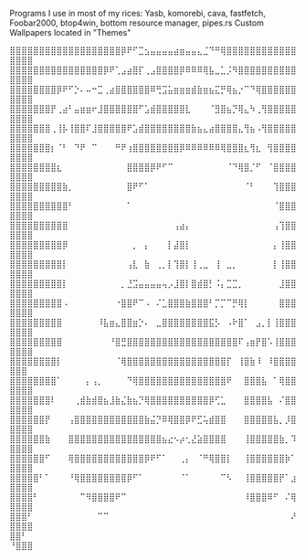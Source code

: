 Programs I use in most of my rices: Yasb, komorebi, cava, fastfetch, Foobar2000, btop4win, bottom resource manager, pipes.rs
Custom Wallpapers located in "Themes"

⣿⣿⣿⣿⣿⣿⣿⣿⣿⣿⣿⣿⣿⣿⣿⣿⣿⣿⣿⡿⠟⠋⣉⣢⣤⣤⣤⣤⣴⣶⣤⣤⣄⣈⠙⠛⢿⣿⣿⣿⣿⣿⣿⣿⣿⣿⣿⣿⣿⣿⣿⣿⣿
⣿⣿⣿⣿⣿⣿⣿⣿⣿⣿⣿⣿⣿⣿⣿⣿⡿⠟⢁⣠⣴⣿⡏⢀⣠⣿⣿⣿⣿⡿⠿⠿⠿⢿⣧⣀⣁⡨⠻⣿⣿⣿⣿⣿⣿⣿⣿⣿⣿⣿⣿⣿⣿
⣿⣿⣿⣿⣿⣿⣿⣿⡿⠟⠋⡑⠄⠤⠒⣉⢀⣴⣿⣿⣿⣿⣿⣿⠿⢛⣩⣥⣶⣶⣶⣾⣷⣶⣦⣍⡛⢿⣦⡐⠉⠙⢿⣿⣿⣿⣿⣿⣿⣿⣿⣿⣿
⣿⣿⣿⣿⣿⣿⣿⡟⢀⣴⠃⣤⣶⣶⠖⣸⣿⣿⣿⣿⣿⣿⠋⣡⣾⣿⣿⣿⣿⣿⣇⠀⠀⠀⠈⣻⣿⣦⡙⢿⣄⠳⢀⢻⣿⣿⣿⣿⣿⣿⣿⣿⣿
⣿⣿⣿⣿⣿⣿⣿⢀⢸⡧⢸⣿⣿⠏⣸⣿⣿⣿⣿⣿⠟⣡⣾⣿⣿⣿⣿⣿⣿⣿⣿⣷⣦⣄⣴⣿⣿⣿⣿⣄⢻⣦⠠⢻⣿⣿⣿⣿⣿⣿⣿⣿⣿
⣿⣿⣿⣿⣿⣿⣿⡆⠈⠃⠀⠙⠟⠀⠉⠀⠀⠀⠛⠟⢰⣿⣿⣿⣿⣿⣿⣿⣿⡿⠿⠿⠿⠿⠿⠿⢿⣿⣿⣿⣆⢻⣆⠀⢻⣿⣿⣿⣿⣿⣿⣿⣿
⣿⣿⣿⣿⣿⣿⣿⣿⣆⠀⠀⠀⠀⠀⠀⠀⠀⠀⠀⠀⣿⣿⣿⣿⡿⠟⠋⠉⠀⠀⠀⠀⠀⠀⠀⠀⠀⠈⠙⢿⣿⡈⠋⠀⠈⣿⣿⣿⣿⣿⣿⣿⣿
⣿⣿⣿⣿⣿⣿⣿⣿⣿⣷⡀⠀⠀⠀⠀⠀⠀⠀⠀⠀⣿⠟⠋⠁⠀⠀⠀⠀⠀⠀⠀⠀⠀⠀⠀⠀⠀⠀⠀⠀⠈⠃⠀⠀⠀⢹⣿⣿⣿⣿⣿⣿⣿
⣿⣿⣿⣿⣿⣿⣿⣿⣿⣿⠃⠀⠀⠀⠀⠀⠀⠀⠀⠀⠁⠀⠀⠀⠀⠀⠀⠀⠀⠀⠀⠀⠀⠀⠀⠀⠀⠀⠀⠀⠀⠀⠀⠀⠀⠈⣿⣿⣿⣿⣿⣿⣿
⣿⣿⣿⣿⣿⣿⣿⣿⣿⣿⠀⠀⠀⠀⠀⠀⠀⠀⠀⠀⠀⠀⠀⠀⠀⠀⠀⠀⢠⣴⡄⠀⠀⠀⠀⠀⠀⠀⠀⠀⠀⠀⠀⠀⠀⢠⢹⣿⣿⣿⣿⣿⣿
⣿⣿⣿⣿⣿⣿⣿⣿⣿⡿⠀⠀⠀⠀⠀⠀⠀⠀⠀⠀⠀⡀⠀⡄⠀⠀⠀⡇⣼⣿⡇⠀⠀⠀⠀⠀⠀⠀⠀⠀⠀⠀⠀⠀⠀⡄⢸⣿⣿⣿⣿⣿⣿
⣿⣿⣿⣿⣿⣿⣿⣿⣿⡇⠀⠀⠀⠀⠀⠀⠀⠀⠀⠀⢠⣇⠀⣷⠀⢀⡀⡇⢹⣿⡇⢸⢀⣀⠀⢸⠀⣀⡀⠀⠀⠀⠀⠀⠀⡇⢸⣿⣿⣿⣿⣿⣿
⣿⣿⣿⣿⣿⣿⣿⣿⣿⡇⠀⠀⠀⠀⠀⠀⠀⠀⠀⡀⣘⣩⣤⣤⣤⣤⢤⡠⣸⣿⡇⣿⣾⣿⡃⠨⡄⣉⣉⡀⠀⠀⠀⠀⠀⠀⣸⣿⣿⣿⣿⣿⣿
⣿⣿⣿⣿⣿⣿⣿⣿⣿⠠⠀⠀⠀⠀⠀⠀⠀⠀⠐⣿⣿⠟⠉⠠⠀⠌⣁⣿⣿⣿⣷⣿⣿⣿⠃⡉⡉⠉⡛⢿⡇⠀⠀⠀⠀⠀⣿⣿⣿⣿⣿⣿⣿
⣿⣿⣿⣿⣿⣿⣿⣿⣿⠀⠀⠀⠀⠀⠀⠸⣧⣶⣄⣿⣿⣶⡑⠄⠀⣀⣿⣿⣿⣿⣿⣿⣿⣿⣯⡣⠀⠠⠗⣿⠁⠀⣠⡀⡇⢸⣿⣿⣿⣿⣿⣿⣿
⣿⣿⣿⣿⣿⣿⣿⣿⣿⠀⠀⠀⠀⠀⠀⠀⠀⠘⣿⣛⣿⣿⣿⣿⣿⣿⣿⣿⣿⣿⣿⣿⣿⣿⣿⣿⣿⣿⣿⠏⢠⣶⡟⣿⠡⢸⣿⣿⣿⣿⣿⣿⣿
⣿⣿⣿⣿⣿⣿⣿⣿⡇⠀⠀⠀⠀⠀⠀⠀⠀⠀⠈⢿⣿⣿⣿⣿⣿⣿⣿⣿⣿⣿⣿⣿⣿⣿⣿⣿⣿⡏⠀⢸⣿⣷⠸⠀⠸⣿⣿⣿⣿⣿⣿⣿
⣿⣿⣿⣿⣿⣿⣿⣿⠁⠀⠀⠀⠀⡄⢠⡀⠀⠀⠀⠀⠙⢿⣿⣿⣿⣿⣿⣿⣿⣿⣿⣿⣿⣿⣿⣿⣿⠟⠀⠀⣿⣿⣿⣧⠀⠁⢿⣿⣿⣿⣿⣿⣿
⣿⣿⣿⣿⣿⣿⣿⠇⠀⠀⠀⢀⣾⣷⣾⣿⣦⣸⣷⣌⣷⣦⡙⢿⣿⣿⣿⣿⣿⣿⣿⣿⣿⣿⡿⢋⣁⠀⠀⠀⣿⣿⣿⣿⣧⠀⠌⣿⣿⣿⣿⣿⣿
⣿⣿⣿⣿⣿⣿⡟⠀⠀⠀⢠⣿⣿⣿⣿⣿⣿⣿⣿⣿⣿⣿⣿⣷⣬⡙⠿⢿⣿⣿⡿⠟⣋⢥⣾⣿⣿⠀⠀⠀⣿⣿⣿⣿⣿⣧⡀⡸⣿⣿⣿⣿⣿
⣿⣿⣿⣿⣿⣿⣷⠀⠀⠀⣿⣿⣿⣿⣿⣿⣿⣿⣿⣿⣿⣿⣿⣿⣿⣿⣦⣔⠢⡴⢂⣜⣵⣿⣿⣿⣿⠀⠀⠀⢸⣿⣿⣿⣿⣿⣷⡀⠹⣿⣿⣿⣿
⣿⣿⣿⣿⣿⣿⠋⠀⠀⠀⢿⣿⣿⣿⣿⣿⣿⣿⣿⣿⣿⣿⣿⡿⠟⠋⠁⠀⠀⢀⡄⠀⠈⠛⢿⣿⣿⡇⠀⠀⢸⣿⣿⣿⣿⣿⣿⡷⠁⣿⣿⣿⣿
⣿⣿⣿⣿⣿⠃⠁⠀⠀⠀⠘⢿⣿⣿⣿⣿⣿⣿⣿⣿⡿⠋⠁⠀⠀⠀⠀⠀⠀⠈⠁⠀⠀⠀⠀⠀⠉⠣⠀⠀⢸⣿⣿⣿⣿⣿⡟⠁⣰⣿⣿⣿⣿
⣿⣿⣿⣿⠃⠀⠀⠀⠀⠀⠀⠀⠉⠻⣿⣿⣿⣿⠟⠉⠀⠀⠀⠀⠀⠀⠀⠀⠀⠀⠀⠀⠀⠀⠀⠀⠀⠀⠀⠀⠸⣿⣿⣿⠿⠋⠀⠌⢿⣿⣿⣿⣿
⣿⣿⣿⠃⠀⠀⠀⠀⠀⠀⠀⠀⠀⠀⠀⠉⠉⠀⠀⠀⠀⠀⠀⠀⠀⠀⠀⠀⠀⠀⠀⠀⠀⠀⠀⠀⠀⠀⠀⠀⠀⠀⠀⠀⠀⠀⠀⠀⠜⣿⣿⣿⣿
⣿⣿⠃⠀⠀⠀⠀⠀⠀⠀⠀⠀⠀⠀⠀⠀⠀⠀⠀⠀⠀⠀⠀⠀⠀⠀⠀⠀⠀⠀⠀⠀⠀⠀⠀⠀⠀⠀⠀⠀⠀⠀⠀⠀⠀⠀⠀⠀⠀⠘⣿⣿⣿
